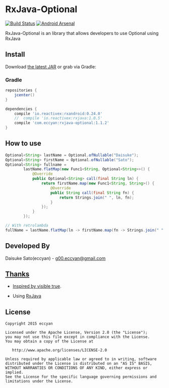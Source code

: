 RxJava-Optional
======================

[![Build Status](https://travis-ci.org/eccyan/RxJava-Optional.svg?branch=master)](https://travis-ci.org/eccyan/RxJava-Optional) [![Android Arsenal](https://img.shields.io/badge/Android%20Arsenal-RxJava--Optional-brightgreen.svg?style=flat)](https://android-arsenal.com/details/1/1487)

RxJava-Optional is an library that allows developers to use Optional using RxJava

## Install

Download [the latest JAR](https://search.maven.org/remote_content?g=com.eccyan&a=rxjava-optional&v=LATEST) or grab via Gradle:

### Gradle
```groovy
repositories {
    jcenter()
}

dependencies {
    compile 'io.reactivex:rxandroid:0.24.0'
    //  compile 'io.reactivex:rxjava:1.0.5'
    compile 'com.eccyan:rxjava-optional:1.1.2'
}
```

## How to use

```java
Optional<String> lastName = Optional.ofNullable("Daisuke");
Optional<String> firstName = Optional.ofNullable("Sato");
Optional<String> fullname =
        lastName.flatMap(new Func1<String, Optional<String>>() {
            @Override
            public Optional<String> call(final String ln) {
                return firstName.map(new Func1<String, String>() {
                    @Override
                    public String call(final String fn) {
                        return Strings.join(" ", ln, fn);
                    }
                });
            }
        });

// With retrolambda
fullName = lastName.flatMap(ln -> firstName.map(fn -> Strings.join(" ", ln, fn)));
```

Developed By
-------
Daisuke Sato(eccyan) - <g00.eccyan@gmail.com>

<a href="https://twitter.com/eccyan">

Thanks
-------

* Inspired by [visible true](http://sys1yagi.hatenablog.com/entry/2015/01/26/183000).

* Using [RxJava](https://github.com/ReactiveX/RxJava)

License
-------

    Copyright 2015 eccyan

    Licensed under the Apache License, Version 2.0 (the "License");
    you may not use this file except in compliance with the License.
    You may obtain a copy of the License at

       http://www.apache.org/licenses/LICENSE-2.0

    Unless required by applicable law or agreed to in writing, software
    distributed under the License is distributed on an "AS IS" BASIS,
    WITHOUT WARRANTIES OR CONDITIONS OF ANY KIND, either express or implied.
    See the License for the specific language governing permissions and
    limitations under the License.
